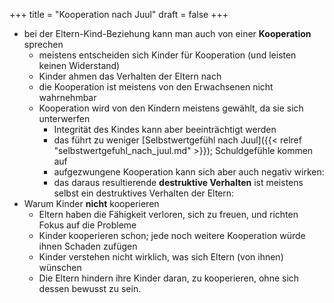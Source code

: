 +++
title = "Kooperation nach Juul"
draft = false
+++

-   bei der Eltern-Kind-Beziehung kann man auch von einer **Kooperation** sprechen
    -   meistens entscheiden sich Kinder für Kooperation (und leisten keinen Widerstand)
    -   Kinder ahmen das Verhalten der Eltern nach
    -   die Kooperation ist meistens von den Erwachsenen nicht wahrnehmbar
    -   Kooperation wird von den Kindern meistens gewählt, da sie sich unterwerfen
        -   Integrität des Kindes kann aber beeinträchtigt werden
        -   das führt zu weniger [Selbstwertgefühl nach Juul]({{< relref "selbstwertgefuhl_nach_juul.md" >}}); Schuldgefühle kommen auf
        -   aufgezwungene Kooperation kann sich aber auch negativ wirken:
        -   das daraus resultierende **destruktive Verhalten** ist meistens selbst ein destruktives Verhalten der Eltern:
-   Warum Kinder **nicht** kooperieren
    -   Eltern haben die Fähigkeit verloren, sich zu freuen, und richten Fokus auf die Probleme
    -   Kinder kooperieren schon; jede noch weitere Kooperation würde ihnen Schaden zufügen
    -   Kinder verstehen nicht wirklich, was sich Eltern (von ihnen) wünschen
    -   Die Eltern hindern ihre Kinder daran, zu kooperieren, ohne sich dessen bewusst zu sein.